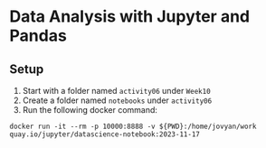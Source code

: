 # Data Analysis with Jupyter and Pandas

## Setup
1. Start with a folder named `activity06` under `Week10`
2. Create a folder named `notebooks` under `activity06`
3. Run the following docker command:

```
docker run -it --rm -p 10000:8888 -v ${PWD}:/home/jovyan/work quay.io/jupyter/datascience-notebook:2023-11-17
```
